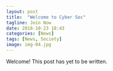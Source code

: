 ```yaml
---
layout: post
title:  "Welcome to Cyber Soc"
tagline: Join Now
date: 2018-10-23 18:43
categories: [News]
tags: [News, Society]
image: img-04.jpg
---
```


Welcome! This post has yet to be written.
